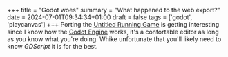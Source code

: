 +++
title = "Godot woes"
summary = "What happened to the web export?"
date = 2024-07-01T09:34:34+01:00
draft = false
tags = ['godot', 'playcanvas']
+++
Porting the [Untitled Running Game](https://hyperagon.itch.io/untitld-running-game) is getting interesting since I know how the [Godot Engine](https://godotengine.org/) works, it's a confortable editor as long as you know what you're doing. Whike unfortunate that you'll likely need to know *GDScript* it is for the best.
